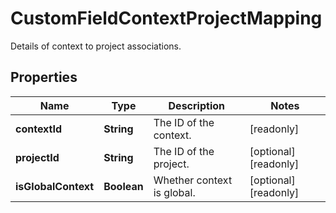 

# CustomFieldContextProjectMapping

Details of context to project associations.

## Properties

Name | Type | Description | Notes
------------ | ------------- | ------------- | -------------
**contextId** | **String** | The ID of the context. |  [readonly]
**projectId** | **String** | The ID of the project. |  [optional] [readonly]
**isGlobalContext** | **Boolean** | Whether context is global. |  [optional] [readonly]



